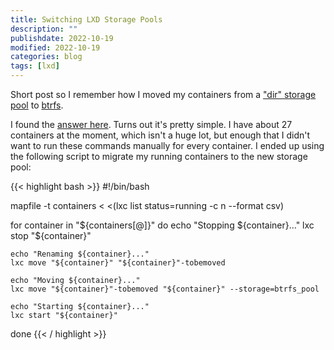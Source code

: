 ```yaml
---
title: Switching LXD Storage Pools
description: ""
publishdate: 2022-10-19
modified: 2022-10-19
categories: blog
tags: [lxd]
---
```


<div class="p-summary">
  Short post so I remember how I moved my containers from a <a
  href="https://linuxcontainers.org/lxd/docs/master/reference/storage_dir/">"dir"
  storage pool</a> to <a
  href="https://linuxcontainers.org/lxd/docs/master/reference/storage_btrfs/">btrfs</a>.
</div>
<!--more-->

I found the <a
href="https://discuss.linuxcontainers.org/t/change-storage-size-and-driver/6097/2">answer
here</a>. Turns out it's pretty simple. I have about 27 containers at the
moment, which isn't a huge lot, but enough that I didn't want to run these
commands manually for every container. I ended up using the following script to
migrate my running containers to the new storage pool:

{{< highlight bash >}}
#!/bin/bash

mapfile -t containers < <(lxc list status=running -c n --format csv)

for container in "${containers[@]}"
do
    echo "Stopping ${container}..."
    lxc stop "${container}"

    echo "Renaming ${container}..."
    lxc move "${container}" "${container}"-tobemoved

    echo "Moving ${container}..."
    lxc move "${container}"-tobemoved "${container}" --storage=btrfs_pool

    echo "Starting ${container}..."
    lxc start "${container}"
done
{{< / highlight >}}

